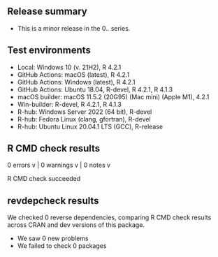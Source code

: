 ## Release summary

* This is a minor release in the 0.*.* series.

## Test environments

* Local: Windows 10 (v. 21H2), R 4.2.1
* GitHub Actions: macOS (latest), R 4.2.1
* GitHub Actions: Windows (latest), R 4.2.1
* GitHub Actions: Ubuntu 18.04, R-devel, R 4.2.1, R 4.1.3
* macOS builder: macOS 11.5.2 (20G95) (Mac mini) (Apple M1), 4.2.1
* Win-builder: R-devel, R 4.2.1, R 4.1.3
* R-hub: Windows Server 2022 (64 bit), R-devel
* R-hub: Fedora Linux (clang, gfortran), R-devel
* R-hub: Ubuntu Linux 20.04.1 LTS (GCC), R-release

## R CMD check results

0 errors v | 0 warnings v | 0 notes v

R CMD check succeeded

## revdepcheck results

We checked 0 reverse dependencies, comparing R CMD check results across CRAN and dev versions of this package.

* We saw 0 new problems
* We failed to check 0 packages
